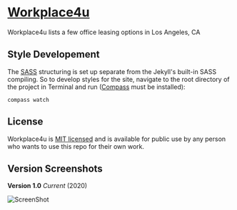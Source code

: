 # [Workplace4u](http://workplace4u.com/)

Workplace4u lists a few office leasing options in Los Angeles, CA

## Style Developement

The [SASS](http://sass-lang.com/) structuring is set up separate from the Jekyll's built-in SASS compiling. So to develop styles for the site, navigate to the root directory of the project in Terminal and run ([Compass](http://compass-style.org/) must be installed):

```
compass watch
```

## License

Workplace4u is [MIT licensed](./LICENSE?raw=true) and is available for public use by any person who wants to use this repo for their own work.

## Version Screenshots

**Version 1.0** *Current* (2020)

![ScreenShot](./screenshots/.png)
